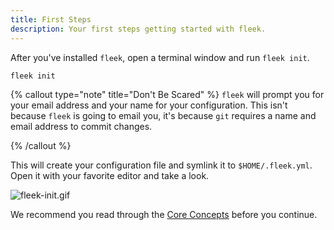 ```yaml
---
title: First Steps
description: Your first steps getting started with fleek.
---
```


After you've installed `fleek`, open a terminal window and run `fleek init`.

```shell
fleek init
```

{% callout type="note" title="Don't Be Scared" %}
`fleek` will prompt you for your email address and your name for your configuration. This isn't because `fleek` is going to email you, it's because `git` requires a name and email address to commit changes.

{% /callout %}

This will create your configuration file and symlink it to `$HOME/.fleek.yml`. Open it with your favorite editor and take a look.

![fleek-init.gif](/fleek-init.gif)

We recommend you read through the [Core Concepts](/docs/bling) before you continue.
